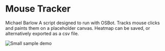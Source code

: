 # Mouse Tracker
Michael Barlow
A script designed to run with OSBot. Tracks mouse clicks and paints them on a placeholder canvas. Heatmap can be saved, or alternatively exported as a csv file.

![Small sample demo](https://i.imgur.com/5qXf1Gb.png)
